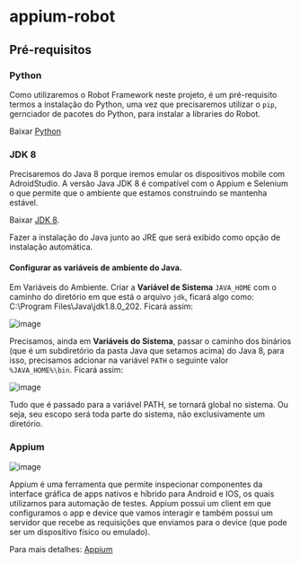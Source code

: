 # appium-robot  

## Pré-requisitos  

### Python   
Como utilizaremos o Robot Framework neste projeto, é um pré-requisito termos a instalação do Python, uma vez que precisaremos utilizar o `pip`, gernciador de pacotes do Python, para instalar a libraries do Robot.

Baixar [Python](https://www.python.org/)   

### JDK 8   
Precisaremos do Java 8 porque iremos emular os dispositivos mobile com AdroidStudio. A versão Java JDK 8 é compatível com o Appium e Selenium o que permite que o ambiente que estamos construindo se mantenha estável. 

Baixar [JDK 8](https://www.oracle.com/br/java/technologies/javase/javase8-archive-downloads.html).  
 
Fazer a instalação do Java junto ao JRE que será exibido como opção de instalação automática.
 
 #### Configurar as variáveis de ambiente do Java.   
 
 Em Variáveis do Ambiente. Criar a __Variável de Sistema__ `JAVA_HOME` com o caminho do diretório em que está o arquivo `jdk`, ficará algo como: C:\Program Files\Java\jdk1.8.0_202.  Ficará assim: 
 
 ![image](https://user-images.githubusercontent.com/38733166/202262403-546e84c2-4262-40b7-b964-9fdfe581aa48.png)  
 
Precisamos, ainda em __Variáveis do Sistema__, passar o caminho dos binários (que é um subdiretório da pasta Java que setamos acima) do Java 8, para isso, precisamos adcionar na variável `PATH` o seguinte valor `%JAVA_HOME%\bin`.  Ficará assim:   

![image](https://user-images.githubusercontent.com/38733166/202263608-e128cd72-4793-49a2-a5db-32d85ebe54de.png)  

Tudo que é passado para a variável PATH, se tornará global no sistema. Ou seja, seu escopo será toda parte do sistema, não exclusivamente um diretório.   


### Appium    
![image](https://upload.wikimedia.org/wikipedia/commons/8/84/Appium.png?20220131094201)    


Appium é uma ferramenta que permite inspecionar componentes da interface gráfica de apps nativos e híbrido para Android e IOS, os quais utilizamos para automação de testes.
Appium possui um client em que configuramos o app e device que vamos interagir e também possui um servidor que recebe as requisições que enviamos para o device (que pode ser um dispositivo físico ou emulado).   

Para mais detalhes: [Appium](https://appium.io/docs/en/about-appium/api/#appium-api-documentation)    

